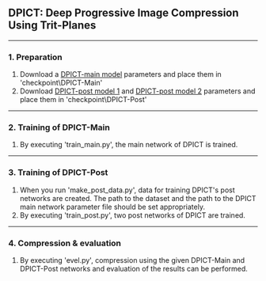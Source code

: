 ## DPICT: Deep Progressive Image Compression Using Trit-Planes

------
### 1. Preparation
1. Download a [DPICT-main model](https://drive.google.com/file/d/1UALEBfnbURR_lGzGFCwiXK5_L5wuVO7h/view?usp=sharing) parameters and place them in 'checkpoint\DPICT-Main\'
2. Download [DPICT-post model 1](https://drive.google.com/file/d/1BSQbT32Al18EPPifvdMQQJDfGnZby8zs/view?usp=sharing) and [DPICT-post model 2](https://drive.google.com/file/d/1_Xc8lhxq96rOa1z_m0EFohxz0lt5wdEf/view?usp=sharing) parameters and place them in 'checkpoint\DPICT-Post\'

------
### 2. Training of DPICT-Main
1. By executing 'train_main.py', the main network of DPICT is trained.

------
### 3. Training of DPICT-Post
1. When you run 'make_post_data.py', data for training DPICT's post networks are created. The path to the dataset and the path to the DPICT main network parameter file should be set appropriately.
2. By executing 'train_post.py', two post networks of DPICT are trained.

------
### 4. Compression & evaluation
1. By executing 'evel.py', compression using the given DPICT-Main and DPICT-Post networks and evaluation of the results can be performed.
